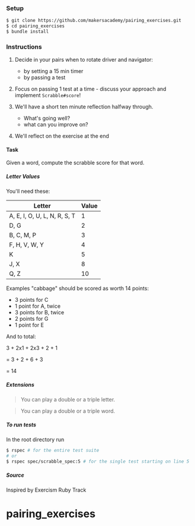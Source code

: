 ### Setup

```bash
$ git clone https://github.com/makersacademy/pairing_exercises.git
$ cd pairing_exercises
$ bundle install
```

### Instructions

1. Decide in your pairs when to rotate driver and navigator:
   - by setting a 15 min timer
   - by passing a test
 
2. Focus on passing 1 test at a time - discuss your approach and implement `Scrabble#score`!

3. We'll have a short ten minute reflection halfway through. 
   - What's going well?
   - what can you improve on?

4. We'll reflect on the exercise at the end


#### Task

Given a word, compute the scrabble score for that word.

##### Letter Values

You'll need these:

| Letter                        | Value  |
| ----                          |  ----  |
| A, E, I, O, U, L, N, R, S, T  |     1  | 
| D, G                          |     2  |
| B, C, M, P                    |     3  |
| F, H, V, W, Y                 |     4  |
| K                             |     5  |
| J, X                          |     8  |
| Q, Z                          |     10 |

Examples
"cabbage" should be scored as worth 14 points:

- 3 points for C
- 1 point for A, twice
- 3 points for B, twice
- 2 points for G
- 1 point for E

And to total:

3 + 2x1 + 2x3 + 2 + 1

= 3 + 2 + 6 + 3

= 14

##### Extensions
> You can play a double or a triple letter.

> You can play a double or a triple word.

##### To run tests

In the root directory run

```bash
$ rspec # for the entire test suite
# or
$ rspec spec/scrabble_spec:5 # for the single test starting on line 5
```

##### Source
Inspired by Exercism Ruby Track
# pairing_exercises
